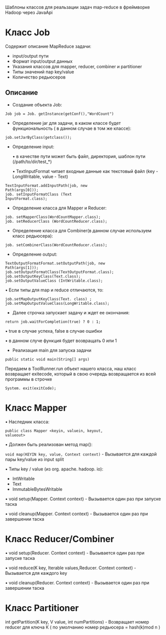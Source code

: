 Шаблоны классов для реальзации задач map-reduce в фреймворке Hadoop через JavaApi 

<h1>Класс Job</h1>
Содержит описание MapReduce задачи:

- input/output пути
- Формат input/output данных
- Указания классов для mapper, reducer, combiner
и partitioner
- Типы значений пар key/value
- Количество редьюсеров

<h2>Описание</h2>

- Создание объекта Job:

<code>Job job = Job. getInstance(getConf(),"WordCount")</code>

- Определение jar для задачи, в каком классе будет функциональность ( в данном случае в том же классе):

<code>job.setJarByClass(getclass());</code>

- Определение input:

  • в качестве пути может быть файл, директория,
  шаблон пути (/path/to/dir/test_*)
  
  • TextInputFormat читает входные данные как
  текстовый файл (key - LongWritable, value - Text)
  
<code>TextInputFormat.addInputPath(job, new Path(args[0]));</code><br>
<code>job. setInputFormatClass (Text InputFormat.class);</code>

- Определение класса для Mapper и Reducer:

<code>job. setMapperClass(WordCountMapper.class);</code><br>
<code>job. setReducerClass (WordCountReducer.class);</code><br>

- Определение класса для Combiner(в данном случае используем класс редьюсера):

<code>job. setCombinerClass(WordCountReducer.class);</code><br>

- Определение output:

<code>TextOutputFormatFormat.setOutputPath(job, new Path(args[1]));</code><br>
<code>job.setOutputFormatClass(TextOutputFormat.class);</code><br>
<code>job.setOutputKeyClass(Text.class);</code><br>
<code>job.setOutputValueClass (IntWritable.class);</code>
  
 • Если типы для mар и reduce отличаются, то:

<code>job.setMapOutputKeyClass(Text. class) ;</code><br>
<code>job.setMapOutputValueClass(LongWritable.class);</code>

- Далее строчка запускает задачу и ждет ее окончания:

<code>return job.waitForCompletion(true) ? 0 : 1;</code>

   • true в случае успеха, false в случае ошибки
  
   • в данном случе функция будет возвращать 0 или 1
   
 - Реализация main для запуска задачи 
 
<code>public static void main(String[] args) </code>

Передаем в ToolRunner.run объект нашего класса, наш класс возвращает exitecode, который в свою очередь возвращается из всей программы в строчке

<code>System. exit(exitCode);</code>

<h1>Класс Mapper</h1>
• Наследник класса:

<code>public class Mapper <keyin, valuein, keyout, valueout></code>
  
• Должен быть реализован метод map():
  
<code>void map(KEYIN key, value, Context context)</code> - Вызывается для каждой пары key/value из input split
  
• Типы key / value (из org. apache. hadoop. io):
  
  + IntWritable
  + Text
  + ImmutableBytesWritable

• void setup(Mapper. Context context) - Вызывается один раз при запуске таска
  
• void cleanup(Mapper. Context context) - Вызывается один раз при завершении таска 

 <h1>Класс Reducer/Combiner</h1>

• void setup(Reducer. Context context) - Вызывается один раз при запуске таска

• void reduce(K key, Iterable<V> values,Reducer. Context context) - Вызывается для каждого key
  
• void cleanup(Reducer. Context context) - Вызывается один раз при завершении таска
  
<h1>Класс Partitioner</h1>
  
int getPartition(K key, V value, int numPartitions) - Возвращает номер reducer для ключа К ( по умолчанию номер редьюсера = hash(k)mod n )


